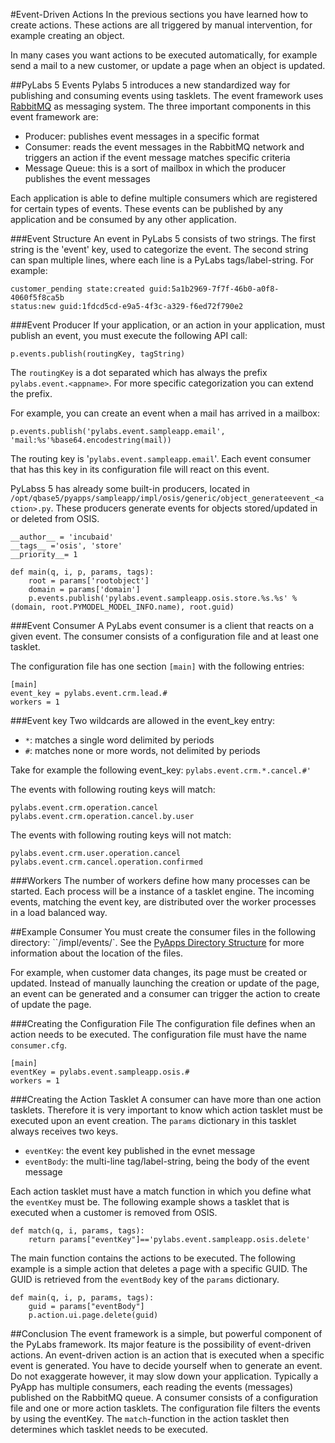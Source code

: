 #Event-Driven Actions
In the previous sections you have learned how to create actions. These actions are all triggered by manual intervention, for example creating an object.

In many cases you want actions to be executed automatically, for example send a mail to a new customer, or update a page when an object is updated.


##PyLabs 5 Events
Pylabs 5 introduces a new standardized way for publishing and consuming events using tasklets. The event framework uses [RabbitMQ](http://www.rabbitmq.com/) as messaging system. The three important components in this event framework are:

* Producer: publishes event messages in a specific format
* Consumer: reads the event messages in the RabbitMQ network and triggers an action if the event message matches specific criteria
* Message Queue: this is a sort of mailbox in which the producer publishes the event messages

Each application is able to define multiple consumers which are registered for certain types of events. These events can be published by any application and be consumed by any other application.


###Event Structure
An event in PyLabs 5 consists of two strings. The first string is the 'event' key, used to categorize the event. The second string can span multiple lines, where each line is a PyLabs tags/label-string. For example:

    customer_pending state:created guid:5a1b2969-7f7f-46b0-a0f8-4060f5f8ca5b
    status:new guid:1fdcd5cd-e9a5-4f3c-a329-f6ed72f790e2


###Event Producer
If your application, or an action in your application, must publish an event, you must execute the following API call:
    
    p.events.publish(routingKey, tagString)

The `routingKey` is a dot separated which has always the prefix `pylabs.event.<appname>`. For more specific categorization you can extend the prefix.

For example, you can create an event when a mail has arrived in a mailbox:

    p.events.publish('pylabs.event.sampleapp.email', 'mail:%s'%base64.encodestring(mail))

The routing key is '`pylabs.event.sampleapp.email`'. Each event consumer that has this key in its configuration file will react on this event.

PyLabss 5 has already some built-in producers, located in `/opt/qbase5/pyapps/sampleapp/impl/osis/generic/object_generateevent_<action>.py`. These producers generate events for objects stored/updated in or deleted from OSIS.

    __author__ = 'incubaid'
    __tags__ ='osis', 'store'
    __priority__= 1

    def main(q, i, p, params, tags):
        root = params['rootobject']
        domain = params['domain'] 
        p.events.publish('pylabs.event.sampleapp.osis.store.%s.%s' % (domain, root.PYMODEL_MODEL_INFO.name), root.guid)

###Event Consumer
A PyLabs event consumer is a client that reacts on a given event. The consumer consists of a configuration file and at least one tasklet.

The configuration file has one section `[main]` with the following entries:

    [main]
    event_key = pylabs.event.crm.lead.#
    workers = 1


###Event key
Two wildcards are allowed in the event_key entry:

* `*`: matches a single word delimited by periods
* `#`: matches none or more words, not delimited by periods

Take for example the following event_key: `pylabs.event.crm.*.cancel.#'`

The events with following routing keys will match:

    pylabs.event.crm.operation.cancel
    pylabs.event.crm.operation.cancel.by.user

The events with following routing keys will not match:

    pylabs.event.crm.user.operation.cancel
    pylabs.event.crm.cancel.operation.confirmed


###Workers
The number of workers define how many processes can be started. Each process will be a instance of a tasklet engine. The incoming events, matching the event key, are distributed over the worker processes in a load balanced way. 


##Example Consumer
You must create the consumer files in the following directory: ``<pyapp name>/impl/events/<event process>`. See the [PyApps Directory Structure](/sampleapp/#/doc/sampleapp) for more information about the location of the files.

For example, when customer data changes, its page must be created or updated. Instead of manually launching the creation or update of the page, an event can be generated and a consumer can trigger the action to create of update the page.


###Creating the Configuration File
The configuration file defines when an action needs to be executed. The configuration file must have the name `consumer.cfg`.

    [main]
    eventKey = pylabs.event.sampleapp.osis.#
    workers = 1


###Creating the Action Tasklet
A consumer can have more than one action tasklets. Therefore it is very important to know which action tasklet must be executed upon an event creation. The `params` dictionary in this tasklet always receives two keys. 

* `eventKey`: the event key published in the evnet message
* `eventBody`: the multi-line tag/label-string, being the body of the event message

Each action tasklet must have a match function in which you define what the `eventKey` must be. The following example shows a tasklet that is executed when a customer is removed from OSIS.

    def match(q, i, params, tags):
        return params["eventKey"]=='pylabs.event.sampleapp.osis.delete'

The main function contains the actions to be executed. The following example is a simple action that deletes a page with a specific GUID. The GUID is retrieved from the `eventBody` key of the `params` dictionary.

    def main(q, i, p, params, tags):
        guid = params["eventBody"]
        p.action.ui.page.delete(guid)


##Conclusion
The event framework is a simple, but powerful component of the PyLabs framework. Its major feature is the possibility of event-driven actions.
An event-driven action is an action that is executed when a specific event is generated. You have to decide yourself when to generate an event. Do not exaggerate however, it may slow down your application.
Typically a PyApp has multiple consumers, each reading the events (messages) published on the RabbitMQ queue. A consumer consists of a configuration file and one or more action tasklets. The configuration file filters the events by using the eventKey. The `match`-function in the action tasklet then determines which tasklet needs to be executed.


